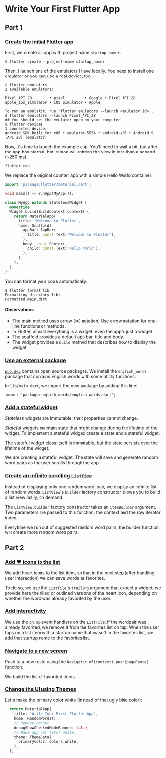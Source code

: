 # Write Your First Flutter App

## Part 1

### [Create the initial Flutter app](https://codelabs.developers.google.com/codelabs/first-flutter-app-pt1/#2)

First, we create an app with project name `startup_namer`. 

```
$ flutter create --project-name startup_namer .
```

Then, I launch one of the emulators I have locally. You need to install one emulator or you can use a real device, too.

```
$ flutter emulators
2 available emulators:

Pixel_API_28        • pixel         • Google • Pixel API 28
apple_ios_simulator • iOS Simulator • Apple

To run an emulator, run 'flutter emulators --launch <emulator id>'.
$ flutter emulators --launch Pixel_API_28
## You should see the emulator open on your computer
$ flutter devices
1 connected device:
Android SDK built for x86 • emulator-5554 • android-x86 • Android 9 (API 28) (emulator)
```

Now, it's time to launch the example app. You'll need to wait a bit, but after the app has started, hot-reload will refresh the view in less than a second (~250 ms).

```
flutter run
```

We replace the original counter app with a simple Hello World container:

```dart
import 'package:flutter/material.dart';

void main() => runApp(MyApp());

class MyApp extends StatelessWidget {
  @override
  Widget build(BuildContext context) {
    return MaterialApp(
      title: 'Welcome to Flutter',
      home: Scaffold(
        appBar: AppBar(
          title: const Text('Welcome to Flutter'),
        ),
        body: const Center(
          child: const Text('Hello World'),
        ),
      ),
    );
  }
}
```

You can format your code automatically:

```
$ flutter format lib
Formatting directory lib:
Formatted main.dart
```

#### Observations

* The main method uses arrow (=>) notation, Use arrow notation for one-line functions or methods.
* In Flutter, almost everything is a widget: even the app's just a widget
* The scaffold provides a default app bar, title and body.
* The widget provides a `build` method that describes how to display the widget

### [Use an external package](https://codelabs.developers.google.com/codelabs/first-flutter-app-pt1/#3)

[`pub.dev`](https://pub.dev) contains open source packages. We install the `english_words` package that contains English words with some utility functions.

In `lib/main.dart`, we import the new package by adding this line:

```
import 'package:english_words/english_words.dart';
```

### [Add a stateful widget](https://codelabs.developers.google.com/codelabs/first-flutter-app-pt1/#4)

*Stateless* widgets are immutable: their properties cannot change.

*Stateful* widgets maintain state that might change during the lifetime of the widget. To implement a stateful widget: create a state and a stateful widget.

The stateful widget class itself is immutable, but the state persists over the lifetime of the widget.

We are creating a stateful widget. The state will save and generate random word pairs as the user scrolls through the app.

### [Create an infinite scrolling `ListView`](https://codelabs.developers.google.com/codelabs/first-flutter-app-pt1/index.html?index=..%2F..index#5)

Instead of displaying only one random word-pair, we display an infinite list of random words. `ListView`'s `builder` factory constructor allows you to build a list view lazily, on demand.

The `ListView.builder` factory constructor takes an `itemBuilder` argument. Two parameters are passed to this function, the context and the row iterator index.

Everytime we run out of suggested random word pairs, the builder function will create more random word pairs.

## Part 2

### [Add ❤️ icons to the list](https://codelabs.developers.google.com/codelabs/first-flutter-app-pt2/index.html?index=..%2F..index#3)

We add heart icons to the list item, so that in the next step (after handling user interaction) we can save words as favorites.

To do so, we use the `ListTile`'s `trailing` argument that expect a widget: we provide here the filled or outlined versions of the heart icon, depending on whether the word was already favorited by the user.

### [Add interactivity](https://codelabs.developers.google.com/codelabs/first-flutter-app-pt2/index.html?index=..%2F..index#4)

We use the `onTap` event handlers on the `ListTile`: if the wordpair was already favorited, we remove it from the favorites list on tap. When the user taps on a list item with a startup name that wasn't in the favorites list, we add that startup name to the favorites list.

### [Navigate to a new screen](https://codelabs.developers.google.com/codelabs/first-flutter-app-pt2/index.html?index=..%2F..index#5)

Push to a new route using the `Navigator.of(context).push(pageRoute)` function.

We build the list of favorited items.

### [Change the UI using Themes](https://codelabs.developers.google.com/codelabs/first-flutter-app-pt2/index.html?index=..%2F..index#6)

Let's make the primary color white (instead of that ugly blue color):

```dart
  return MaterialApp(
    title: 'Write Your First Flutter App',
    home: RandomWords(),
    // Remove banner
    debugShowCheckedModeBanner: false,
    // Make app bar (etc) white.
    theme: ThemeData(
      primaryColor: Colors.white,
    ),
  );
```

